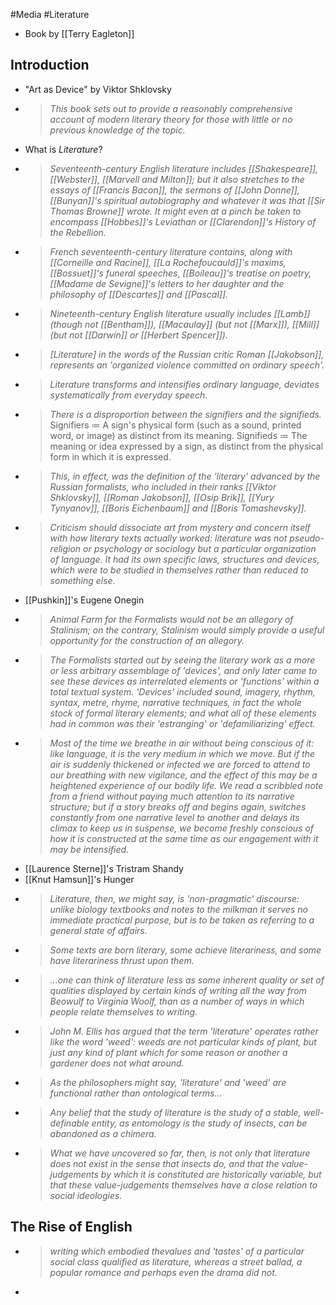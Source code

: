 #Media #Literature 
- Book by [[Terry Eagleton]]
## Introduction
- "Art as Device" by Viktor Shklovsky
- > *This book sets out to provide a reasonably comprehensive account of modern literary theory for those with little or no previous knowledge of the topic.*
- What is *Literature*?
- > *Seventeenth-century English literature includes [[Shakespeare]], [[Webster]], [[Marvell and Milton]]; but it also stretches to the essays of [[Francis Bacon]], the sermons of [[John Donne]], [[Bunyan]]'s spiritual autobiography and whatever it was that [[Sir Thomas Browne]] wrote. It might even at a pinch be taken to encompass [[Hobbes]]'s Leviathan or [[Clarendon]]'s History of the Rebellion.*
- > *French seventeenth-century literature contains, along with [[Corneille and Racine]], [[La Rochefoucauld]]'s maxims, [[Bossuet]]'s funeral speeches, [[Boileau]]'s treatise on poetry, [[Madame de Sevigne]]'s letters to her daughter and the philosophy of [[Descartes]] and [[Pascal]].*
- > *Nineteenth-century English literature usually includes [[Lamb]] (though not [[Bentham]]), [[Macaulay]] (but not [[Marx]]), [[Mill]] (but not [[Darwin]] or [[Herbert Spencer]]).*
- > *[Literature] in the words of the Russian critic Roman [[Jakobson]], represents an 'organized violence committed on ordinary speech'.*
- > *Literature transforms and intensifies ordinary language, deviates systematically from everyday speech.*
- > *There is a disproportion between the signifiers and the signifieds.*
	  Signifiers $\coloneqq$ A sign's physical form (such as a sound, printed word, or image) as distinct from its meaning.
	  Signifieds $\coloneqq$ The meaning or idea expressed by a sign, as distinct from the physical form in which it is expressed. 
- > *This, in effect, was the definition of the 'literary' advanced by the Russian formalists, who included in their ranks [[Viktor Shklovsky]], [[Roman Jakobson]], [[Osip Brik]], [[Yury Tynyanov]], [[Boris Eichenbaum]] and [[Boris Tomashevsky]].*
- > *Criticism should dissociate art from mystery and concern itself with how literary texts actually worked: literature was not pseudo-religion or psychology or sociology but a particular organization of language.  It had its own specific laws, structures and devices, which were to be studied in themselves rather than reduced to something else.*
- [[Pushkin]]'s Eugene Onegin
- > *Animal Farm for the Formalists would not be an allegory of Stalinism; on the contrary, Stalinism would simply provide a useful opportunity for the construction of an allegory.*
- > *The Formalists started out by seeing the literary work as a more or less arbitrary assemblage of 'devices', and only later came to see these devices as interrelated elements or 'functions' within a total textual system. 'Devices' included sound, imagery, rhythm, syntax, metre, rhyme, narrative techniques, in fact the whole stock of formal literary elements; and what all of these elements had in common was their 'estranging' or 'defamiliarizing' effect.*
- > *Most of the time we breathe in air without being conscious of it: like language, it is the very medium in which we move. But if the air is suddenly thickened or infected we are forced to attend to our breathing with new vigilance, and the effect of this may be a heightened experience of our bodily life. We read a scribbled note from a friend without paying much attention to its narrative structure; but if a story breaks off and begins again, switches constantly from one narrative level to another and delays its climax to keep us in suspense, we become freshly conscious of how it is constructed at the same time as our engagement with it may be intensified.*
-  [[Laurence Sterne]]'s Tristram Shandy
-  [[Knut Hamsun]]'s Hunger
- > *Literature, then, we might say, is 'non-pragmatic' discourse: unlike biology textbooks and notes to the milkman it serves no immediate practical purpose, but is to be taken as referring to a general state of affairs.*
- > *Some texts are born literary, some achieve literariness, and some have literariness thrust upon them.*
- > *...one can think of literature less as some inherent quality or set of qualities displayed by certain kinds of writing all the way from Beowulf to Virginia Woolf, than as a number of ways in which people relate themselves to writing.*
- > *John M. Ellis has argued that the term 'literature' operates rather like the word 'weed': weeds are not particular kinds of plant, but just any kind of plant which for some reason or another a gardener does not what around.*
- > *As the philosophers might say, 'literature' and 'weed' are functional rather than ontological terms...*
- > *Any belief that the study of literature is the study of a stable, well-definable entity, as entomology is the study of insects, can be abandoned as a chimera.*
- > *What we have uncovered so far, then, is not only that literature does not exist in the sense that insects do, and that the value-judgements by which it is constituted are historically variable, but that these value-judgements themselves have a close relation to social ideologies.*
## The Rise of English
- > *writing which embodied thevalues and 'tastes' of a particular social class qualified as literature, whereas a street ballad, a popular romance and perhaps even the drama did not.*
- 